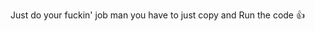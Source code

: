 Just do your fuckin' job man you have to just copy and 
Run the code 👍

<!---
deeky007/deeky007 is a ✨ special ✨ repository because its `README.md` (this file) appears on your GitHub profile.
You can click the Preview link to take a look at your changes.
--->
